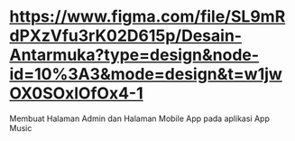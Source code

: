 # https://www.figma.com/file/SL9mRdPXzVfu3rK02D615p/Desain-Antarmuka?type=design&node-id=10%3A3&mode=design&t=w1jwOX0SOxlOfOx4-1
Membuat Halaman Admin dan Halaman Mobile App pada aplikasi App Music
